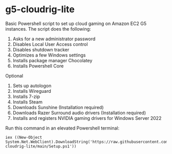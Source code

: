 # g5-cloudrig-lite
Basic Powershell script to set up cloud gaming on Amazon EC2 G5 instances. The script does the following:
1. Asks for a new administrator password
1. Disables Local User Access control
1. Disables shutdown tracker
1. Optimizes a few Windows settings
1. Installs package manager Chocolatey
1. Installs Powershell Core

Optional
1. Sets up autologon
1. Installs Wireguard
1. Installs 7-zip
1. Installs Steam
1. Downloads Sunshine (Installation required)
1. Downloads Razer Surround audio drivers (Installation required)
1. Installs and registers NVIDIA gaming drivers for Windows Server 2022

Run this command in an elevated Powershell terminal:
```
iex ((New-Object System.Net.WebClient).DownloadString('https://raw.githubusercontent.com/tomgrice/g5-cloudrig-lite/main/Setup.ps1'))
```
